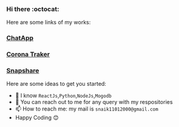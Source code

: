 ### Hi there :octocat:
Here are some links of my works:
### [ChatApp](http://my-chatapp-v1.herokuapp.com/)
### [Corona Traker](http://covid19-tracker-01.herokuapp.com/)
### [Snapshare](http://snapshareo.herokuapp.com/)

Here are some ideas to get you started:

- 🌱 I know ```ReactJs```,```Python```,```NodeJs```,```Mogodb```
- 💬 You can reach out to me for any query with my respositories
- 📫 How to reach me: my mail is ```snaik11012000@gmail.com```
-  Happy Coding :blush:

